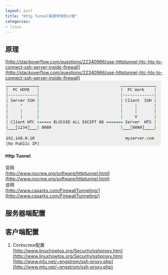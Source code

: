 ```yaml
---
layout: post
title: "Http Tunnel穿透学校防火墙"
categories:
- linus
---
```


## 原理 ##
[http://stackoverflow.com/questions/22340966/use-httptunnel-htc-hts-to-connect-ssh-server-inside-firewall](http://stackoverflow.com/questions/22340966/use-httptunnel-htc-hts-to-connect-ssh-server-inside-firewall)<br/>
![](/img/http-tunnel.jpg)

#### Http Tunnel ####

官网<br/>
[http://www.nocrew.org/software/httptunnel.html](http://www.nocrew.org/software/httptunnel.html)<br/>
说明<br/>
[http://www.csparks.com/FirewallTunneling/](http://www.csparks.com/FirewallTunneling/)<br/>

## 服务器端配置 ##


## 客户端配置 ##

1. Corkscrew配置<br/>
[http://www.linuxhowtos.org/Security/sshproxy.htm](http://www.linuxhowtos.org/Security/sshproxy.htm)<br/>
[http://www.mtu.net/~engstrom/ssh-proxy.php](http://www.mtu.net/~engstrom/ssh-proxy.php)

